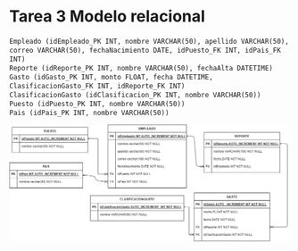 
# Tarea 3 Modelo relacional

    Empleado (idEmpleado_PK INT, nombre VARCHAR(50), apellido VARCHAR(50), correo VARCHAR(50), fechaNacimiento DATE, idPuesto_FK INT, idPais_FK INT)
    Reporte (idReporte_PK INT, nombre VARCHAR(50), fechaAlta DATETIME)
    Gasto (idGasto_PK INT, monto FLOAT, fecha DATETIME, ClasificacionGasto_FK INT, idReporte_FK INT)
    ClasificacionGasto (idClasificacion_PK INT, nombre VARCHAR(50))
    Puesto (idPuesto_PK INT, nombre VARCHAR(50))
    Pais (idPais_PK INT, nombre VARCHAR(50))

![Tarea3 circle logo](/imagenes/Tarea3.png "Tarea3")



